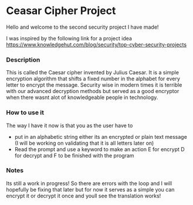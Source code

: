 # Ceasar Cipher Project
Hello and welcome to the second security project I have made!

I was inspired by the following link for a project idea https://www.knowledgehut.com/blog/security/top-cyber-security-projects

### Description

This is called the Caesar cipher invented by Julius Caesar. It is a simple encryption algorithm that shifts a fixed number in the alphabet for every letter to encrypt the message. Security wise in modern times it is terrible with our advanced decryption methods but served as a good encryptor when there wasnt alot of knowledgeable people in technology.


### How to use it

The way I have it now is that you as the user have to 

* put in an alphabetic string either its an encrypted or plain text message (I will be working on validating that it is all letters later on) 
* Read the prompt and use a keyword to make an action E for encrypt D for decrypt and F to be finished with the program

### Notes

Its still a work in progress! So there are errors with the loop and I will hopefully be fixing that later but for now it serves as a simple you can encrypt it or decrypt it once and youll see the translation works!
